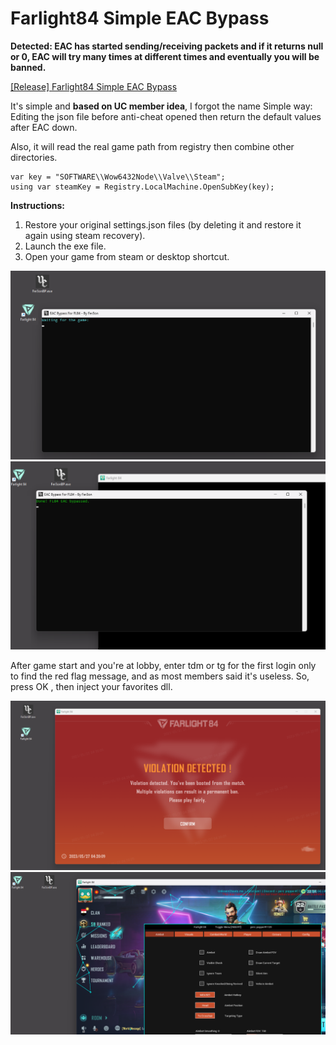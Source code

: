 # Farlight84 Simple EAC Bypass

**Detected: EAC has started sending/receiving packets and if it returns null or 0, EAC will try many times at different times and eventually you will be banned.**

[[Release] Farlight84 Simple EAC Bypass]([docs/CONTRIBUTING.md](https://www.unknowncheats.me/forum/other-fps-games/585130-farlight84-simple-eac-bypass.html))

It's simple and **based on UC member idea**, I forgot the name 
Simple way: Editing the json file before anti-cheat opened then return the default values after EAC down.

Also, it will read the real game path from registry then combine other directories.
```
var key = "SOFTWARE\\Wow6432Node\\Valve\\Steam";
using var steamKey = Registry.LocalMachine.OpenSubKey(key);
```

**Instructions:**
1. Restore your original settings.json files (by deleting it and restore it again using steam recovery).
2. Launch the exe file.
3. Open your game from steam or desktop shortcut.

![Screenshot](/screenshots/1.png)
![Screenshot](/screenshots/2.png)

After game start and you're at lobby, enter tdm or tg for the first login only to find the red flag message, and as most members said it's useless. So, press OK , then inject your favorites dll.

![Screenshot](/screenshots/3.png)
![Screenshot](/screenshots/4.png)
